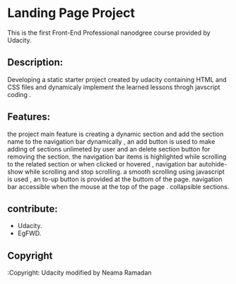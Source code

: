 # Landing Page Project

This is the first Front-End Professional nanodgree course provided by Udacity.

## Description:

Developing a static starter project created by udacity containing HTML and CSS files and dynamicaly implement the learned lessons throgh javscript coding .

## Features:

the project main feature is creating a dynamic section and add the section name to the navigation bar dynamically , an add button is used to make adding of sections unlimeted by user and an delete section button for removing the section.
the navigation bar items is highlighted while scrolling to the related section or when clicked or hovered , navigation bar autohide-show while scrolling and stop scrolling.
a smooth scrolling using javascript is used , an to-up button is provided at the buttom of the page.
navigation bar accessible when the mouse at the top of the page .
collapsible sections.

## contribute:

- Udacity.
- EgFWD.

## Copyright

:Copyright: Udacity modified by Neama Ramadan
